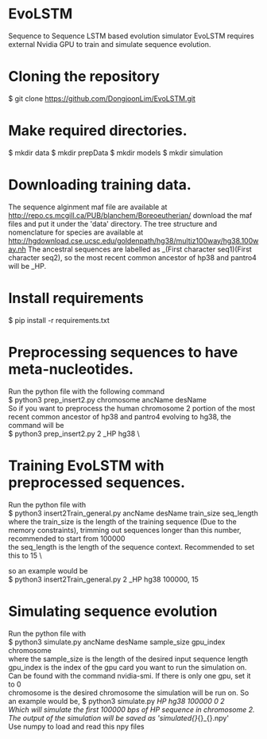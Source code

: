 # EvoLSTM
Sequence to Sequence LSTM based evolution simulator
EvoLSTM requires external Nvidia GPU to train and simulate sequence evolution.

# Cloning the repository
$ git clone https://github.com/DongjoonLim/EvoLSTM.git

# Make required directories.
$ mkdir data
$ mkdir prepData
$ mkdir models
$ mkdir simulation

# Downloading training data.
The sequence alginment maf file are available at http://repo.cs.mcgill.ca/PUB/blanchem/Boreoeutherian/ download the maf files and put it under the 'data' directory.
The tree structure and nomenclature for species are available at http://hgdownload.cse.ucsc.edu/goldenpath/hg38/multiz100way/hg38.100way.nh
The ancestral sequences are labelled as _(First character seq1)(First character seq2), so the most recent common ancestor of hp38 and pantro4 will be _HP.

# Install requirements
$ pip install -r requirements.txt

# Preprocessing sequences to have meta-nucleotides.
Run the python file with the following command \
$ python3 prep_insert2.py chromosome ancName desName \
So if you want to preprocess the human chromosome 2 portion of the most recent common ancestor of hp38 and pantro4 evolving to hg38, the command will be \
$ python3 prep_insert2.py 2 _HP hg38 \

# Training EvoLSTM with preprocessed sequences.
Run the python file with \
$ python3 insert2Train_general.py ancName desName train_size seq_length \
where the train_size is the length of the training sequence (Due to the memory constraints), trimming out sequences longer than this number, recommended to start from 100000 \
the seq_length is the length of the sequence context. Recommended to set this to 15 \

so an example would be \
$ python3 insert2Train_general.py 2 _HP hg38 100000, 15

# Simulating sequence evolution 
Run the python file with \
$ python3 simulate.py ancName desName sample_size gpu_index chromosome  \
where the sample_size is the length of the desired input sequence length \
gpu_index is the index of the gpu card you want to run the simulation on. Can be found with the command nvidia-smi. If there is only one gpu, set it to 0 \
chromosome is the desired chromosome the simulation will be run on.
So an example would be,
$ python3 simulate.py _HP hg38 100000 0 2 \
Which will simulate the first 100000 bps of _HP sequence in chromosome 2. \
The output of the simulation will be saved as 'simulated_{}_{}_{}.npy' \
Use numpy to load and read this npy files



